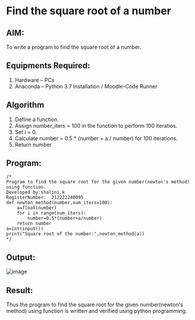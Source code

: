 # Find the square root of a number
## AIM:
To write a program to find the square root of a number.
## Equipments Required:
1. Hardware – PCs
2. Anaconda – Python 3.7 Installation / Moodle-Code Runner

## Algorithm
1. Define a function.
2. Assign number_iters = 100 in the function to perform 100 iteratios.
3. Set i = 0.
4. Calculate  number = 0.5 * (number + a / number) for 100 iterations.
5. Return number
## Program:
```
/*
Program to find the square root for the given number(newton's method) using function.
Developed by:shalini.k
RegisterNumber:  212222240095
def newton_method(number,num_iters=100):
    a=float(number)
    for i in range(num_iters):
        number=0.5*(number+a/number)
    return number
a=int(input())
print("Square root of the number:",newton_method(a))
*/
```
## Output:
![image](https://github.com/shalinikannan23/Square-root-of-a-number/assets/118656529/f695c1fc-a3d5-45a6-9fb0-0a8ad9f8ff53)
## Result:
Thus the program to find the square root for the given number(newton's method) using function is written and verified using python programming.
